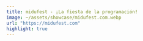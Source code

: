 ```yaml
---
title: midufest - ¡La fiesta de la programación!
image: ~/assets/showcase/midufest.com.webp
url: "https://midufest.com"
highlight: true
---
```

